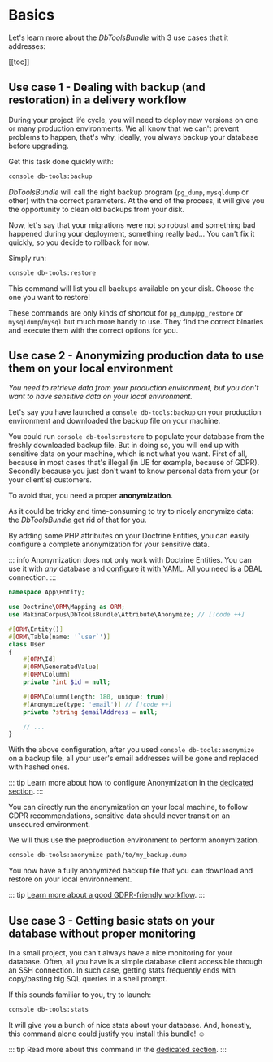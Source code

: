 # Basics

Let's learn more about the *DbToolsBundle* with 3 use
cases that it addresses:

[[toc]]

## Use case 1 - Dealing with backup (and restoration) in a delivery workflow

During your project life cycle, you will need to deploy new versions on one or
many production environments. We all know that we can't prevent problems to
happen, that's why, ideally, you always backup your database before upgrading.

Get this task done quickly with:

```sh
console db-tools:backup
```

*DbToolsBundle* will call the right backup program (`pg_dump`, `mysqldump` or
other) with the correct parameters. At the end of the process, it will give you
the opportunity to clean old backups from your disk.

Now, let's say that your migrations were not so robust and something bad
happened during your deployment, something really bad... You can't fix it
quickly, so you decide to rollback for now.

Simply run:

```sh
console db-tools:restore
```

This command will list you all backups available on your disk. Choose the one
you want to restore!

These commands are only kinds of shortcut for `pg_dump`/`pg_restore` or
`mysqldump`/`mysql` but much more handy to use. They find the correct binaries
and execute them with the correct options for you.

## Use case 2 - Anonymizing production data to use them on your local environment

*You need to retrieve data from your production environment, but you don't want to
have sensitive data on your local environment.*

Let's say you have launched a `console db-tools:backup` on your production environment
and downloaded the backup file on your machine.

You could run `console db-tools:restore` to populate your database from the
freshly downloaded backup file. But in doing so, you will end up with sensitive
data on your machine, which is not what you want. First of all, because in most
cases that's illegal (in UE for example, because of GDPR). Secondly because you
just don't want to know personal data from your (or your client's) customers.

To avoid that, you need a proper **anonymization**.

As it could be tricky and time-consuming to try to nicely anonymize data:
the *DbToolsBundle* get rid of that for you.

By adding some PHP attributes on your Doctrine Entities, you can easily
configure a complete anonymization for your sensitive data.

::: info
Anonymization does not only work with Doctrine Entities. You can use it with
*any* database and [configure it with YAML](../configuration#anonymization). All you need is a DBAL connection.
:::

```php [Attribute]
namespace App\Entity;

use Doctrine\ORM\Mapping as ORM;
use MakinaCorpus\DbToolsBundle\Attribute\Anonymize; // [!code ++]

#[ORM\Entity()]
#[ORM\Table(name: '`user`')]
class User
{
    #[ORM\Id]
    #[ORM\GeneratedValue]
    #[ORM\Column]
    private ?int $id = null;

    #[ORM\Column(length: 180, unique: true)]
    #[Anonymize(type: 'email')] // [!code ++]
    private ?string $emailAddress = null;

    // ...
}
```

With the above configuration, after you used `console db-tools:anonymize` on a backup file,
all your user's email addresses will be gone and replaced with hashed ones.

::: tip
Learn more about how to configure Anonymization in the [dedicated section](../anonymization/essentials).
:::

You can directly run the anonymization on your local machine, to follow GDPR recommendations,
sensitive data should never transit on an unsecured environment.

We will thus use the preproduction environment to perform anonymization.

```sh
console db-tools:anonymize path/to/my_backup.dump
```

You now have a fully anonymized backup file that you can download and restore on your local
environnement.

::: tip
[Learn more about a good GDPR-friendly workflow](../anonymization/command#a-gdpr-friendly-workflow).
:::
## Use case 3 - Getting basic stats on your database without proper monitoring

In a small project, you can't always have a nice monitoring for your database.
Often, all you have is a simple database client accessible through an SSH
connection. In such case, getting stats frequently ends with copy/pasting big
SQL queries in a shell prompt.

If this sounds familiar to you, try to launch:

```sh
console db-tools:stats
```

It will give you a bunch of nice stats about your database. And, honestly,
this command alone could justify you install this bundle! :relaxed:

::: tip
Read more about this command in the [dedicated section](../stats).
:::
